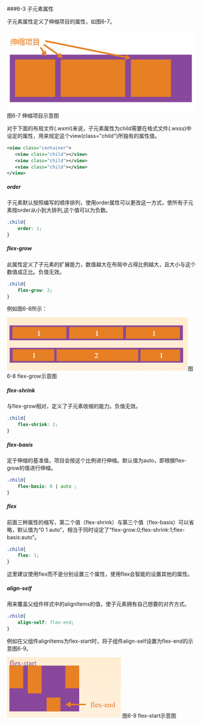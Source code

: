 ###6-3 子元素属性

子元素属性定义了伸缩项目的属性，如图6-7。

![](/assets/6-7.png) 图6-7 伸缩项目示意图


对于下面的布局文件(.wxml)来说，子元素属性为child需要在格式文件(.wxss)中设定的属性，用来规定这个view(class="child")所独有的属性值。
```xml
<view class="container">
   <view class="child"></view>
   <view class="child"></view>
   <view class="child"></view>
</view>
```

##### order

子元素默认按照编写的顺序排列，使用order属性可以更改这一方式，使所有子元素按order从小到大排列,这个值可以为负数。

```css
.child{
	order: 1;
}
```

##### flex-grow

此属性定义了子元素的扩展能力，数值越大在布局中占得比例越大，且大小与这个数值成正比。负值无效。

```css
.child{
	flex-grow: 2;
}
```

例如图6-8所示：

![](/assets/6-8.png)图6-8 flex-grow示意图


##### flex-shrink

与flex-grow相对，定义了子元素收缩的能力。负值无效。

```css
.child{
	flex-shrink: 2;
}
```

##### flex-basis

定于伸缩的基准值，项目会按这个比例进行伸缩。默认值为auto，即根据flex-grow的值进行伸缩。

```css
.child{
	flex-basis: 0 | auto ;
}
```
##### flex

前面三种属性的缩写，第二个值（flex-shrink）与第三个值（flex-basis）可以省略，默认值为“0 1 auto”，相当于同时设定了“flex-grow:0;flex-shrink:1;flex-basis:auto”。

```css
.child{
	flex: 1;
}
```
这里建议使用flex而不是分别设置三个属性，使用flex会智能的设置其他的属性。

##### align-self

用来覆盖父组件样式中的alignItems的值，使子元素拥有自己想要的对齐方式。

```css
.child{
	align-self: flex-end;
}
```

例如在父组件alignItems为flex-start时，将子组件align-self设置为flex-end的示意图6-9。

![](/assets/6-9.png) 图6-9 flex-start示意图

